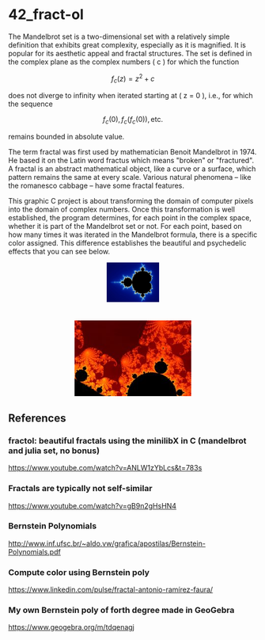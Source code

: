 # 42_fract-ol

The Mandelbrot set is a two-dimensional set with a relatively simple definition that exhibits great complexity, especially as it is magnified. It is popular for its aesthetic appeal and fractal structures. The set is defined in the complex plane as the complex numbers \( c \) for which the function

$$
f_c(z) = z^2 + c
$$

does not diverge to infinity when iterated starting at \( z = 0 \), i.e., for which the sequence

$$
f_c(0), \, f_c(f_c(0)), \, \text{etc.}
$$

remains bounded in absolute value.


The term fractal was first used by mathematician Benoit Mandelbrot in 1974. He based
it on the Latin word fractus which means "broken" or "fractured".
A fractal is an abstract mathematical object, like a curve or a surface, which pattern
remains the same at every scale.
Various natural phenomena – like the romanesco cabbage – have some fractal features.

This graphic C project is about transforming the domain of computer pixels into the domain of complex numbers. Once this transformation is well established, the program determines, for each point in the complex space, whether it is part of the Mandelbrot set or not. For each point, based on how many times it was iterated in the Mandelbrot formula, there is a specific color assigned. This difference establishes the beautiful and psychedelic effects that you can see below.

<div align="center">
  <img src="image/set1.jpg" alt="image1" style="max-width: 21%; height: auto;">
</div>

<br>
<br>

<div align="center">
  <img src="image/set2.jpg" alt="image2" style="max-width: 100%; height: auto;">
</div>


## References
### fractol: beautiful fractals using the minilibX in C (mandelbrot and julia set, no bonus)
https://www.youtube.com/watch?v=ANLW1zYbLcs&t=783s

### Fractals are typically not self-similar
https://www.youtube.com/watch?v=gB9n2gHsHN4

### Bernstein Polynomials
http://www.inf.ufsc.br/~aldo.vw/grafica/apostilas/Bernstein-Polynomials.pdf

### Compute color using Bernstein poly
https://www.linkedin.com/pulse/fractal-antonio-ramírez-faura/

### My own Bernstein poly of forth degree made in GeoGebra
https://www.geogebra.org/m/tdqenagj
